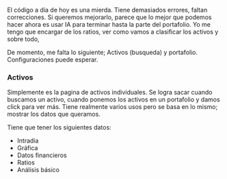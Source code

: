 El código a dia de hoy es una mierda. Tiene demasiados errores, faltan correcciones. Si queremos mejorarlo, parece que lo mejor que podemos hacer ahora es usar IA para terminar hasta la parte del portafolio. Yo me tengo que encargar de los ratios, ver como vamos a clasificar los activos y sobre todo, 


De momento, me falta lo siguiente; Activos (busqueda) y portafolio. Configuraciones puede esperar.



### Activos


Simplemente es la pagina de activos individuales. Se logra sacar cuando buscamos un activo, cuando ponemos los activos en un portafolio y damos click para ver más. Tiene realmente varios usos pero se basa en lo mismo; mostrar los datos que queramos. 

Tiene que tener los siguientes datos:

- Intradia
- Gráfica
- Datos financieros
- Ratios
- Análisis básico
